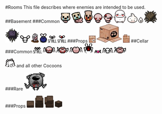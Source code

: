 #Rooms
This file describes where enemies are intended to be used.
##Basement
###Common
![](https://raw.githubusercontent.com/AgonyTeam/Agony/master/Basement%20Renovator%20patch/resources/Entities/10.0.1%20-%20lvl1%20Sackhead.png)
![](https://raw.githubusercontent.com/AgonyTeam/Agony/master/Basement%20Renovator%20patch/resources/Entities/24.0.1%20-%20Sackhead%20lvl2.png)
![](https://raw.githubusercontent.com/AgonyTeam/Agony/master/Basement%20Renovator%20patch/resources/Entities/247.0.1%20-%20lvl3%20Sackhead.png)
![](https://raw.githubusercontent.com/AgonyTeam/Agony/master/Basement%20Renovator%20patch/resources/Entities/10.13.13%20-%20Hugger.png)
![](https://raw.githubusercontent.com/AgonyTeam/Agony/master/Basement%20Renovator%20patch/resources/Entities/10.79.0%20-%20Glitchy%20Gaper.png)
![](https://raw.githubusercontent.com/AgonyTeam/Agony/master/Basement%20Renovator%20patch/resources/Entities/208.0.15%20-%20Eternal%20Fatty.png)
![](https://raw.githubusercontent.com/AgonyTeam/Agony/master/Basement%20Renovator%20patch/resources/Entities/220.0.13%20-%20Eternal%20Squirt.png)
![](https://raw.githubusercontent.com/AgonyTeam/Agony/master/Basement%20Renovator%20patch/resources/Entities/217.0.13%20-%20Eternal%20Dip.png)
![](https://raw.githubusercontent.com/AgonyTeam/Agony/master/Basement%20Renovator%20patch/resources/Entities/73.1.1%20-%20Yellow%20block.png)
![](https://raw.githubusercontent.com/AgonyTeam/Agony/master/Basement%20Renovator%20patch/resources/Entities/44.0.1%20-%20Purple%20block.png)
![](https://raw.githubusercontent.com/AgonyTeam/Agony/master/Basement%20Renovator%20patch/resources/Entities/214.1.0%20-%20lvl3%20Fly.png)
![](https://raw.githubusercontent.com/AgonyTeam/Agony/master/Basement%20Renovator%20patch/resources/Entities/244.0.2%20-%20Derp%20Worm.png)
![](https://raw.githubusercontent.com/AgonyTeam/Agony/master/Basement%20Renovator%20patch/resources/Entities/79.11.1%20-%20Overflowing%20fly.png)
![](https://raw.githubusercontent.com/AgonyTeam/Agony/master/Basement%20Renovator%20patch/resources/Entities/13.1.0%20-%20small%20Fly.png)
![](https://raw.githubusercontent.com/AgonyTeam/Agony/master/Basement%20Renovator%20patch/resources/Entities/18.1.0%20-%20small%20Attack%20Fly.png)
###Props
![](https://raw.githubusercontent.com/AgonyTeam/Agony/master/Basement%20Renovator%20patch/resources/Entities/1500.0.0%20-%20Box01.png)
![](https://raw.githubusercontent.com/AgonyTeam/Agony/master/Basement%20Renovator%20patch/resources/Entities/1500.0.0%20-%20Box02.png)
![](https://raw.githubusercontent.com/AgonyTeam/Agony/master/Basement%20Renovator%20patch/resources/Entities/1500.0.0%20-%20Box03.png)
##Cellar
###Common
![](https://raw.githubusercontent.com/AgonyTeam/Agony/master/Basement%20Renovator%20patch/resources/Entities/85.1.0%20-%20small%20Spider.png)
![](https://raw.githubusercontent.com/AgonyTeam/Agony/master/Basement%20Renovator%20patch/resources/Entities/211.1.0%20-%20Creep%20spider.png)
![](https://raw.githubusercontent.com/AgonyTeam/Agony/master/Basement%20Renovator%20patch/resources/Entities/88.0.13%20-%20Bubbling%20spider%20I.png)
![](https://raw.githubusercontent.com/AgonyTeam/Agony/master/Basement%20Renovator%20patch/resources/Entities/208.16.16%20-%20Buttspider.png)
![](https://raw.githubusercontent.com/AgonyTeam/Agony/master/Basement%20Renovator%20patch/resources/Entities/94.1.0%20-%20Spider%20fly.png)
![](https://raw.githubusercontent.com/AgonyTeam/Agony/master/Basement%20Renovator%20patch/resources/Entities/222.1.0%20-%20Ring%20Spider.png)
![](https://raw.githubusercontent.com/AgonyTeam/Agony/master/Basement%20Renovator%20patch/resources/Entities/215.0.3%20-%20lvl3%20Spider.png)
![](https://raw.githubusercontent.com/AgonyTeam/Agony/master/Basement%20Renovator%20patch/resources/Entities/88.69.13%20-%20Bubbling%20spider%20II.png)

![](https://raw.githubusercontent.com/AgonyTeam/Agony/master/Basement%20Renovator%20patch/resources/Entities/226.1.21%20-%20Bony%20cocoon.png)   and all other Cocoons

###Rare
![](https://raw.githubusercontent.com/AgonyTeam/Agony/master/Basement%20Renovator%20patch/resources/Entities/49.1.13%20-%20Angry%20ass%20spider.png)

###Props
![](https://raw.githubusercontent.com/AgonyTeam/Agony/master/Basement%20Renovator%20patch/resources/Entities/1500.0.0%20-%20Crate01.png)
![](https://raw.githubusercontent.com/AgonyTeam/Agony/master/Basement%20Renovator%20patch/resources/Entities/1500.0.0%20-%20Crate02.png)
![](https://raw.githubusercontent.com/AgonyTeam/Agony/master/Basement%20Renovator%20patch/resources/Entities/1500.0.0%20-%20Crate03.png)
![](https://raw.githubusercontent.com/AgonyTeam/Agony/master/Basement%20Renovator%20patch/resources/Entities/1500.0.0%20-%20Crate04.png)

![]()

